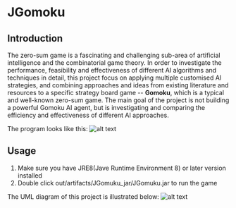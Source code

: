 JGomoku
==============

Introduction
--------------
The zero-sum game is a fascinating and challenging sub-area of artificial intelligence and the combinatorial game theory. In order to investigate the performance, feasibility and effectiveness of different AI algorithms and techniques in detail, this project focus on applying multiple customised AI strategies, and combining approaches and ideas from existing literature and resources to a specific strategy board game -- **Gomoku**, which is a typical and well-known zero-sum game. 
The main goal of the project is not building a powerful Gomoku AI agent, but is investigating and comparing the efficiency and effectiveness of different AI approaches.

The program looks like this:
![alt text](https://user-images.githubusercontent.com/35700810/55282230-ffb6fd80-5337-11e9-9871-c8eb281b87fb.png)

## Usage
1. Make sure you have JRE8(Jave Runtime Environment 8) or later version installed
2. Double click out/artifacts/JGomuku_jar/JGomuku.jar to run the game

The UML diagram of this project is illustrated below:
![alt text](https://user-images.githubusercontent.com/35700810/55282209-96cf8580-5337-11e9-9a61-d2051b6fff27.png)

